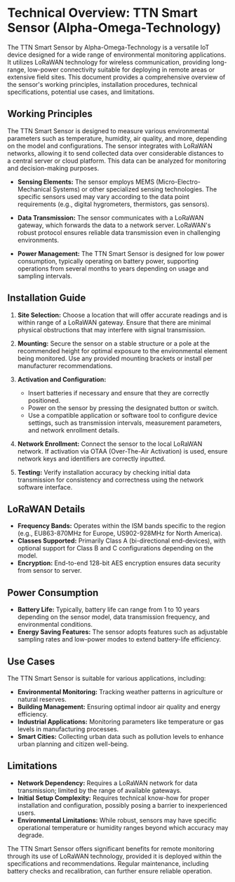 # Technical Overview: TTN Smart Sensor (Alpha-Omega-Technology)

The TTN Smart Sensor by Alpha-Omega-Technology is a versatile IoT device designed for a wide range of environmental monitoring applications. It utilizes LoRaWAN technology for wireless communication, providing long-range, low-power connectivity suitable for deploying in remote areas or extensive field sites. This document provides a comprehensive overview of the sensor's working principles, installation procedures, technical specifications, potential use cases, and limitations.

## Working Principles

The TTN Smart Sensor is designed to measure various environmental parameters such as temperature, humidity, air quality, and more, depending on the model and configurations. The sensor integrates with LoRaWAN networks, allowing it to send collected data over considerable distances to a central server or cloud platform. This data can be analyzed for monitoring and decision-making purposes.

- **Sensing Elements:** The sensor employs MEMS (Micro-Electro-Mechanical Systems) or other specialized sensing technologies. The specific sensors used may vary according to the data point requirements (e.g., digital hygrometers, thermistors, gas sensors).

- **Data Transmission:** The sensor communicates with a LoRaWAN gateway, which forwards the data to a network server. LoRaWAN's robust protocol ensures reliable data transmission even in challenging environments.

- **Power Management:** The TTN Smart Sensor is designed for low power consumption, typically operating on battery power, supporting operations from several months to years depending on usage and sampling intervals.

## Installation Guide

1. **Site Selection:** Choose a location that will offer accurate readings and is within range of a LoRaWAN gateway. Ensure that there are minimal physical obstructions that may interfere with signal transmission.

2. **Mounting:** Secure the sensor on a stable structure or a pole at the recommended height for optimal exposure to the environmental element being monitored. Use any provided mounting brackets or install per manufacturer recommendations.

3. **Activation and Configuration:**
   - Insert batteries if necessary and ensure that they are correctly positioned.
   - Power on the sensor by pressing the designated button or switch.
   - Use a compatible application or software tool to configure device settings, such as transmission intervals, measurement parameters, and network enrollment details.

4. **Network Enrollment:** Connect the sensor to the local LoRaWAN network. If activation via OTAA (Over-The-Air Activation) is used, ensure network keys and identifiers are correctly inputted.

5. **Testing:** Verify installation accuracy by checking initial data transmission for consistency and correctness using the network software interface.

## LoRaWAN Details

- **Frequency Bands:** Operates within the ISM bands specific to the region (e.g., EU863-870MHz for Europe, US902-928MHz for North America).
- **Classes Supported:** Primarily Class A (bi-directional end-devices), with optional support for Class B and C configurations depending on the model.
- **Encryption:** End-to-end 128-bit AES encryption ensures data security from sensor to server.

## Power Consumption

- **Battery Life:** Typically, battery life can range from 1 to 10 years depending on the sensor model, data transmission frequency, and environmental conditions.
- **Energy Saving Features:** The sensor adopts features such as adjustable sampling rates and low-power modes to extend battery-life efficiency.

## Use Cases

The TTN Smart Sensor is suitable for various applications, including:

- **Environmental Monitoring:** Tracking weather patterns in agriculture or natural reserves.
- **Building Management:** Ensuring optimal indoor air quality and energy efficiency.
- **Industrial Applications:** Monitoring parameters like temperature or gas levels in manufacturing processes.
- **Smart Cities:** Collecting urban data such as pollution levels to enhance urban planning and citizen well-being.

## Limitations

- **Network Dependency:** Requires a LoRaWAN network for data transmission; limited by the range of available gateways.
- **Initial Setup Complexity:** Requires technical know-how for proper installation and configuration, possibly posing a barrier to inexperienced users.
- **Environmental Limitations:** While robust, sensors may have specific operational temperature or humidity ranges beyond which accuracy may degrade.

The TTN Smart Sensor offers significant benefits for remote monitoring through its use of LoRaWAN technology, provided it is deployed within the specifications and recommendations. Regular maintenance, including battery checks and recalibration, can further ensure reliable operation.